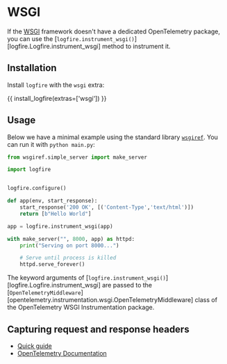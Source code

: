 # WSGI

If the [WSGI][wsgi] framework doesn't have a dedicated OpenTelemetry package, you can use the
[`logfire.instrument_wsgi()`][logfire.Logfire.instrument_wsgi] method to instrument it.

## Installation

Install `logfire` with the `wsgi` extra:

{{ install_logfire(extras=['wsgi']) }}

## Usage

Below we have a minimal example using the standard library [`wsgiref`][wsgiref]. You can run it with `python main.py`:

```py title="main.py"
from wsgiref.simple_server import make_server

import logfire


logfire.configure()

def app(env, start_response):
    start_response('200 OK', [('Content-Type','text/html')])
    return [b"Hello World"]

app = logfire.instrument_wsgi(app)

with make_server("", 8000, app) as httpd:
    print("Serving on port 8000...")

    # Serve until process is killed
    httpd.serve_forever()
```

The keyword arguments of [`logfire.instrument_wsgi()`][logfire.Logfire.instrument_wsgi] are passed to the
[`OpenTelemetryMiddleware`][opentelemetry.instrumentation.wsgi.OpenTelemetryMiddleware] class of
the OpenTelemetry WSGI Instrumentation package.


## Capturing request and response headers
<!-- note that this section is duplicated for different frameworks but with slightly different links -->

- [Quick guide](use-cases/web-frameworks.md#capturing-http-server-request-and-response-headers)
- [OpenTelemetry Documentation](https://opentelemetry-python-contrib.readthedocs.io/en/latest/instrumentation/wsgi/wsgi.html#capture-http-request-and-response-headers)

[wsgi]: https://wsgi.readthedocs.io/en/latest/
[wsgiref]: https://docs.python.org/3/library/wsgiref.html
